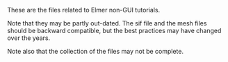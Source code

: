 These are the files related to Elmer non-GUI tutorials.

Note that they may be partly out-dated. The sif file
and the mesh files should be backward compatible, but the
best practices may have changed over the years.

Note also that the collection of the files may not be complete. 
